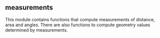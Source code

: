 ## measurements

<div class="badge core"></div>

This module contains functions that compute measurements of distance, area and angles. There are also functions to compute geometry values determined by measurements.
